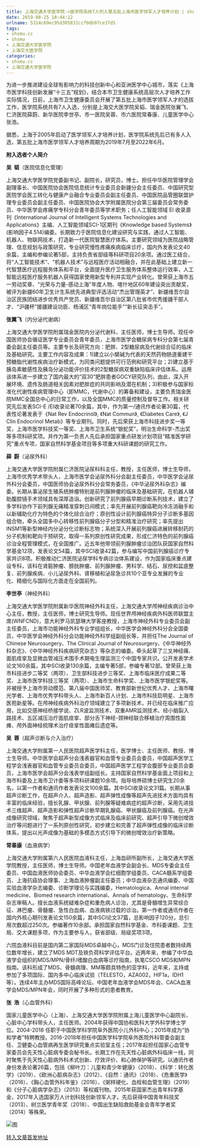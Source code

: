 ```yaml
---
title: 上海交通大学医学院->医学院系统7人列入第五批上海市医学领军人才培养计划 | shsmu.cc
date: 2019-08-25 18:44:12
urlname: 5314c69ec95d305831ccf0db97ce37d5
tags: 
- shsmu.cc
- shsmu
- 上海交通大学医学院
- 上海交大医学院
categories:
- shsmu.cc
- 上海交通大学医学院
---
```



为进一步推进建设全球有影响力的科技创新中心和亚洲医学中心城市，落实《上海市医学科技创新发展“十三五”规划》，结合本市卫生健康系统高层次人才培养工作实际情况，日前，上海市卫生健康委员会开展了第五批上海市医学领军人才的选拔工作，医学院系统共有7人入选，分别是上海交大医学院吴韬、瑞金医院张翼飞、仁济医院薛蔚、新华医院李世亭、市一医院吴蓉、市六医院常春康、儿童医学中心张浩。

据悉，上海于2005年启动了医学领军人才培养计划，医学院系统先后已有多人入选，第五批上海市医学领军人才培养周期为2019年7月至2022年6月。

**附入选者个人简介**

**吴  韬**（医院信息化管理）

上海交通大学医学院党委副书记、副院长，研究员，博士。担任中华医院管理学会副理事长、中国医院协会医院信息统计专业委员会新疆分会主任委员、中国研究型医院学会医工转化与健康产业融合专业委员会副主任委员、中国医院品管圈联盟护理专业委员会副主任委员、中国医院协会大学附属医院分会第三届委员会常务委员、中华医学会疼痛学专科分会青年委员等学术职务；任人工智能领域 EI 收录源刊《International Journal of Intelligent Systems Technologies and Applications》主编、人工智能领域SCI-1区期刊《Knowledge based Systems》(影响因子4.514)编委。长期致力于医院信息化建设研究与实践，通过人工智能、机器人、物联网技术，打造新一代医院智慧医疗体系。主要研究领域为医院战略管理、信息规划与政策研究，专业研究慢性疼痛疾病临床诊疗，国内外发表论文40余篇，主编和参编论著5部，主持负责省部级等科研项目20余项。通过医工结合，将“人工智能技术”、“机器人技术”与远程医疗活动相融合，并在此基础上建立新一代智慧医疗远程服务体系和平台，全面提升医疗卫生服务体系整体运行效率，人工智能远程医疗服务机器人获得国家使用新型专利并实现产业转化。曾荣获上海市五一劳动奖章、“光荣与力量-感动上海”年度人物、喀什地区60年建设突出贡献奖，被评为新疆60年卫生计生系统先进典型评选活动“杰出管理英才”、新疆维吾尔自治区民族团结进步优秀共产党员、新疆维吾尔自治区第八批省市优秀援疆干部人才、“沪疆杯”援疆建设功臣、杨浦区“青年岗位能手”“新长征突击手”。

**张翼飞**（内分泌代谢病）

上海交通大学医学院附属瑞金医院内分泌代谢科，主任医师，博士生导师。现任中国医师协会循证医学专业委员会青年委员，上海市医学会糖尿病专科分会第七届青委会副主任委员等。主要专长及研究方向：肥胖、2型糖尿病及代谢综合征的临床及基础研究。主要工作内容及成果：1)建立以小檗碱为代表的天然药物肠道重建干预糖脂代谢性疾病治疗新模式，为同类问题提供可行范例和研究平台；2)建立基于胰岛素敏感性及胰岛分泌功能评价技术的2型糖尿病双重缺陷临床评估体系。运用该体系进一步建立了国内最大的“双30”肥胖患者GOCY研究队列，由此，深入开展环境、遗传及肠道相关因素对肥胖症的共同影响及潜在机制；3)积极参与国家标准化代谢性疾病管理中心（即MMC，代谢中心）的筹备和建设，主要负责瑞金医院MMC全国总中心的日常工作，以及全国MMC的质量控制及督导工作。相关研究先后发表SCI-E /EI收录论著70余篇，其中，作为第一/通讯作者论著30篇，代表性论著发表于《Nat Rev Endocrinol》, 《Nat Commun》, 《Diabetes Care》, 《J Clin Endocrinol Metab》等专业期刊。同时，先后荣获上海市科技进步奖一等奖，上海市医学科技奖一等奖、上海市卫生系统“银蛇奖”，明治生命科学-杰出奖等多项科研奖项。并作为第一负责人先后承担国家重点研发计划项目“精准医学研究”重点专项，国家自然科学基金项目等多项重大科研课题的研究工作。

**薛  蔚**（泌尿外科）

上海交通大学医学院附属仁济医院泌尿科科主任，教授，主任医师，博士生导师，上海市优秀学术带头人，上海市医学会泌尿外科分会副主任委员，中华医学会泌尿外科分会委员，中国医师协会泌尿外科分会常务委员，《中华泌尿外科杂志》编委。长期从事泌尿生殖系统肿瘤特别是前列腺肿瘤的临床及基础研究，在机器人辅助腹腔镜手术领域具有深厚造诣。创新研究了前列腺癌早期诊断系列技术，建立了多学科协作下前列腺无痛精准穿刺日间模式；率先开展前列腺癌靶向冷冻消融手和以新辅助化疗为特色的个体化综合治疗；原创性设计前列腺癌特异分子诊断多基因组合物，牵头全国多中心转移性前列腺癌分子分型和精准治疗研究；率先提出INSM1等新型神经内分泌分化诊断标志物；系统深入开展前列腺癌进展转移耐药的分子机制和靶向干预研究，取得一系列原创性研究成果，形成仁济特色的前列腺癌诊治全程管理模式，在全国推广。近五年他带领前列腺肿瘤诊治团队获国家自然科学基金12项，发表论文54篇，其中SCI收录42篇，参与编写中国前列腺癌诊疗专家共识8项。积极推动仁济医院泌尿学科专病诊治体系建设，作为国家临床重点建设专科，该科在肾脏肿瘤、膀胱肿瘤、前列腺肿瘤、男科学、结石、尿控和盆底整复、前列腺疾病、小儿泌尿外科、肾移植和泌尿急诊共10个亚专业发展的专业化、精细化与国际化方面走在全国前列。

**李世亭**（神经外科）

上海交通大学医学院附属新华医院神经外科主任，上海交通大学颅神经疾病诊治中心主任，教授，主任医师，博士研究生导师。现任世界颅神经疾病外科医师联盟主席(WNFCND)，意大利罗马凯瑟琳大学客座教授，上海市神经外科专业委员会副主任委员，上海市功能神经外科专业学组组长，中华医学会神经外科分会全国委员，中华医学会神经外科分会功能神经外科学组副组长等，并担任The Journal of Chinese Neurosurgery、The Clinical Journal of Neurosurgery、《中华神经外科杂志》、《中华神经外科疾病研究杂志》等杂志的编委。牵头起草了三叉神经痛、面肌痉挛及显微血管减压术围手术期电生理监测三个中国专家共识。公开发表学术论文160余篇，其中SCI收录130余篇，主编专著5部，参编专著12部。曾荣获上海市科技进步二等奖（两项）、卫生部科技进步三等奖、上海市临床医疗成果二等奖、上海市医学科技三等奖（两项）、上海市生命科学奖、上海市医学银蛇奖等。并被授予上海市劳动模范、第八届中国医师奖、教育部新世纪优秀人才、上海市曙光学者、上海市优秀学科带头人、上海市新百人计划、上海市科技启明星、上海市医苑新星等。在颅神经疾病外科治疗领域建立了多项新技术，并已经在临床推广应用，比如交感神经桥接学说、ZLR波监测技术、双重AMR监测技术、经小脑裂入路技术、五区减压治疗面肌痉挛、部分舌下神经-颈神经联合移植治疗周围性面瘫、颅外面神经梳理术治疗痉挛性面瘫后遗症等。

**吴  蓉**（超声诊断与介入治疗）

上海交通大学附属第一人民医院超声医学科主任，医学博士、主任医师、教授、博士生导师。中华医学会超声分会浅表器官和血管专业委员会委员，中国超声医学工程学会浅表器官和血管专业委员会委员，中国超声医学工程学会腹部专业委员会委员，上海市医学会超声分会浅表学组副组长。主持国家自然科学基金面上项目和上海市科委及上海市卫计委等多项科研课题10余项。指导培养硕博士研究生20余名，以第一作者和通讯作者发表论文100余篇。其中SCI收录论文31篇。长期从事超声诊断工作，在超声介入、超声造影、超声弹性成像等超声先进技术方面均具有丰富的临床经验，擅长乳腺、甲状腺、前列腺等疑难病症的超声诊断，采用先进技术三维超声、超声造影和弹性超声诊断早期乳腺癌、甲状腺癌及前列腺癌。在光声成像研究领域，聚焦于超声新型成像方式临床及临床前研究、超声引导下微创增效治疗等问题进行了一系列原创性研究，初步建立和完善了超声弹性成像的临床诊断体系，提出以光声成像为基础的多模态方式引导下的微创增效治疗新策略。

**常春康**（血液病学）

上海交通大学附属第六人民医院血液科主任，上海血研所副所长，上海交通大学医学院教授，主任医师，博士生导师。中国老年血液学会副会长、MDS专委会主任委员、中国血液医师协会委员、中华血液学会红细胞学组委员、CACA髓系学组委员、上海抗癌协会理事、上海血液肿瘤副主任委员；中华血液杂志通讯编委、中国实验血液学杂志编委、诊断学理论与实践编委，Hematologica、Annal internal medicine、Biomed research international、Annals of hematology、生命科学杂志审稿人。擅长血液系统疑难杂症和重危病人诊治，尤其是骨髓增生异常综合征、淋巴瘤、骨髓瘤、急性白血病、血液病铁过载的诊治。第一作者或通讯作者在国内外核心期刊发表论文150余篇，其中SCI论文37篇，总影响因子120分，总引用次数超过250次。参编著作10余部。承担国家自然科学基金、市科委课题、卫生局、交大课题多项，作为主要参与人，获省部级、局级奖项3项。

六院血液科目前是国内第二家国际MDS卓越中心，MDS门诊及住院患者数持续两位数年增长，建立了MDS MDT及铁负荷科学评估平台。近两年来，参编了中华血液学会组织的MDS/MPN/骨纤/嗜酸白血病等诊疗指南，执笔CSCO MDS和MPN指南。该科形成了MDS、骨髓病理、MM等颇具特色的亚学科，近年来，主持或参加了多项国际、国内多中心临床试验（TELESTO，AZA002，HIF1a，IDH1等）。连续4年主办MDS国际高峰论坛、中国老年血液学会MDS年会、CACA血液学会MDS/MPN年会，同时开展了多种形式的患者教育。

**张  浩**（心血管外科）

国家儿童医学中心（上海）、上海交通大学医学院附属上海儿童医学中心副院长、心脏中心学科带头人，主任医师。2004年获得中国协和医科大学外科学博士学位。2004-2018 任职于中国医学科学院阜外医院小儿外科中心；2015年成为“协和学者”特聘教授。2016-2018年担任中国医学科学院阜外医院外科管委会副主任、卫健委心血管病再生医学研究重点实验室主任；2017年起担任国家心血管专家委员会先天性心脏病专委会秘书长。长期工作在先天性心脏病外科临床一线，同时聚焦于先天性心脏病外科术式创新、疗效评价、和心肺保护等研究。以通讯作者身份发表论著26篇，包括《柳叶刀：儿童和青少年健康》（2018）、《科学：转化医学》（2019）、《欧洲心脏病杂志》（2012）、《自然：通讯》（2018）、《危重医学》（2016）、《胸心血管外科年鉴》（2016）、《粥样硬化、血栓和血管生理》（2019）和《分子心脏病学杂志》（2013）等权威刊物。2015年获国家杰出青年科学基金，2017年入选国家万人计划科技创新领军人才。先后获得中国青年科技奖（2013）、树兰医学青年奖（2018）、中国出生缺陷救助基金会青年学者奖（2014）等殊荣。



![图](https://www.shsmu.edu.cn/__local/4/B9/BD/95A8FE7D30CE84DCB1CB18C21B8_05E0E0D2_20C27.jpg)

[转入文章首发地址](https://www.shsmu.edu.cn/news/info/1002/16972.htm)